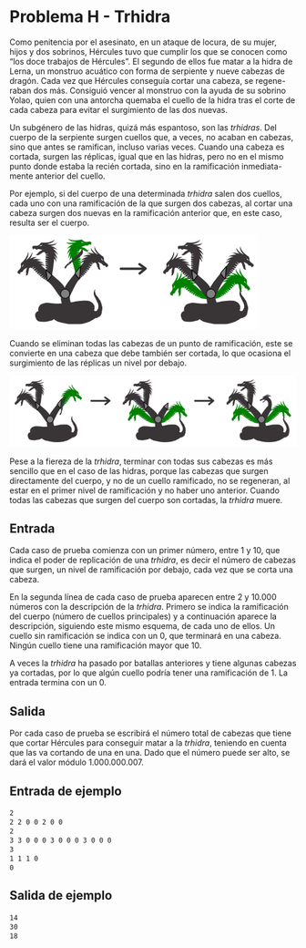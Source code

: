 # Problema H - Trhidra

Como penitencia por el asesinato, en un ataque de locura, de su mujer,
hijos y dos sobrinos, Hércules tuvo que cumplir los que se conocen como
“los doce trabajos de Hércules”. El segundo de ellos fue matar a la hidra
de Lerna, un monstruo acuático con forma de serpiente y nueve cabezas
de dragón. Cada vez que Hércules conseguía cortar una cabeza, se regene-
raban dos más. Consiguió vencer al monstruo con la ayuda de su sobrino
Yolao, quien con una antorcha quemaba el cuello de la hidra tras el corte
de cada cabeza para evitar el surgimiento de las dos nuevas.

Un subgénero de las hidras, quizá más espantoso, son las *trhidras*. Del
cuerpo de la serpiente surgen cuellos que, a veces, no acaban en cabezas,
sino que antes se ramifican, incluso varias veces. Cuando una cabeza es
cortada, surgen las réplicas, igual que en las hidras, pero no en el mismo
punto donde estaba la recién cortada, sino en la ramificación inmediata-
mente anterior del cuello.

Por ejemplo, si del cuerpo de una determinada *trhidra* salen dos cuellos,
cada uno con una ramificación de la que surgen dos cabezas, al cortar una
cabeza surgen dos nuevas en la ramificación anterior que, en este caso,
resulta ser el cuerpo.

![Efecto de cortar una cabeza a la trhidra](images/corte1.png)

Cuando se eliminan todas las cabezas de un punto de ramificación, este se
convierte en una cabeza que debe también ser cortada, lo que ocasiona el
surgimiento de las réplicas un nivel por debajo.

![Muñón se transforma en cabeza](images/corte2.png)

Pese a la fiereza de la *trhidra*, terminar con todas sus cabezas es más sencillo
que en el caso de las hidras, porque las cabezas que surgen directamente del
cuerpo, y no de un cuello ramificado, no se regeneran, al estar en el primer
nivel de ramificación y no haber uno anterior. Cuando todas las cabezas que
surgen del cuerpo son cortadas, la *trhidra* muere.

## Entrada
Cada caso de prueba comienza con un primer número, entre 1 y 10, que indica el
poder de replicación de una *trhidra*, es decir el número de cabezas que surgen,
un nivel de ramificación por debajo, cada vez que se corta una cabeza.

En la segunda línea de cada caso de prueba aparecen entre 2 y 10.000 números
con la descripción de la *trhidra*. Primero se indica la ramificación del cuerpo
(número de cuellos principales) y a continuación aparece la descripción,
siguiendo este mismo esquema, de cada uno de ellos. Un cuello sin ramificación
se indica con un 0, que terminará en una cabeza. Ningún cuello tiene una
ramificación mayor que 10.

A veces la *trhidra* ha pasado por batallas anteriores y tiene algunas cabezas ya
cortadas, por lo que algún cuello podría tener una ramificación de 1.  La
entrada termina con un 0.

## Salida
Por cada caso de prueba se escribirá el número total de cabezas que tiene que
cortar Hércules para conseguir matar a la *trhidra*, teniendo en cuenta que las
va cortando de una en una. Dado que el número puede ser alto, se dará el valor
módulo $1.000.000.007$.

## Entrada de ejemplo
```
2
2 2 0 0 2 0 0
2
3 3 0 0 0 3 0 0 0 3 0 0 0
3
1 1 1 0
0
```

## Salida de ejemplo
```
14
30
18
```
